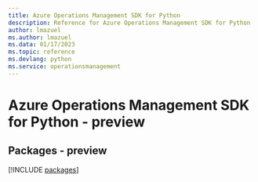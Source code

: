 ```yaml
---
title: Azure Operations Management SDK for Python
description: Reference for Azure Operations Management SDK for Python
author: lmazuel
ms.author: lmazuel
ms.data: 01/17/2023
ms.topic: reference
ms.devlang: python
ms.service: operationsmanagement
---
```

# Azure Operations Management SDK for Python - preview
## Packages - preview
[!INCLUDE [packages](operations-management-index.md)]